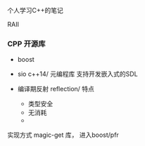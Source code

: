 个人学习C++的笔记

RAII

### CPP 开源库
* boost
* sio
   c++14/ 元编程库
     支持开发嵌入式的SDL


* 编译期反射
  reflection/
  特点
  * 类型安全
  * 无消耗
  * 

实现方式
  magic-get 库， 进入boost/pfr

